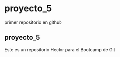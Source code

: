 # proyecto_5
primer repositorio en github
## proyecto_5
Este es un repositorio Hector para el Bootcamp de Git
